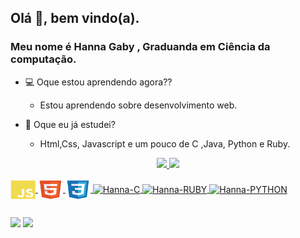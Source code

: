 ## Olá 👋, bem vindo(a).

### Meu nome é Hanna Gaby , Graduanda em Ciência da computação.
   - 💻 Oque estou aprendendo agora??
      - Estou aprendendo sobre desenvolvimento web. 
      
   - 📗 Oque eu já estudei?  
      - Html,Css, Javascript e um pouco de  C ,Java, Python e Ruby.   

  
  
    
   <div align="center">
     <a href="https://github.com/hannagabyy">
     <img height="150em" src="https://github-readme-stats.vercel.app/api?username=hannagabyy&show_icons=true&theme=radical&include_all_commits=true&count_private=true"/>
     <img height="150em" src="https://github-readme-stats.vercel.app/api/top-langs/?username=hannagabyy&layout=compact&langs_count=7&theme=radical"/>
   </div>
  
  <div style="display: inline_block"><br>
    <img align="center" alt="Hanna-Js" height="30" width="40" src="https://raw.githubusercontent.com/devicons/devicon/master/icons/javascript/javascript-plain.svg">
    <img align="center" alt="Hanna-HTML" height="30" width="40" src="https://raw.githubusercontent.com/devicons/devicon/master/icons/html5/html5-original.svg">
    <img align="center" alt="Hanna-CSS" height="30" width="40" src="https://raw.githubusercontent.com/devicons/devicon/master/icons/css3/css3-original.svg">
     <img align="center" alt="Hanna-C" height="30" width="40" src="https://cdn.jsdelivr.net/gh/devicons/devicon/icons/c/c-original.svg" />
     <img  align="center" alt="Hanna-RUBY" height="30" width="40"  src="https://cdn.jsdelivr.net/gh/devicons/devicon/icons/ruby/ruby-original.svg" />
     <img  align="center" alt="Hanna-PYTHON" height="30" width="40" src="https://cdn.jsdelivr.net/gh/devicons/devicon/icons/python/python-original.svg" />
  </div>
  
  ##
  
  <div>
  <a href = "mailto:hannarocha000@gmail.com"><img src="https://img.shields.io/badge/-Gmail-%23333?style=for-the-badge&logo=gmail&logoColor=white" target="_blank"></a>
  <a href="https://www.linkedin.com/in/hannagsantos/" target="_blank"><img src="https://img.shields.io/badge/-LinkedIn-%230077B5?style=for-the-badge&logo=linkedin&logoColor=white" target="_blank"></a> 


